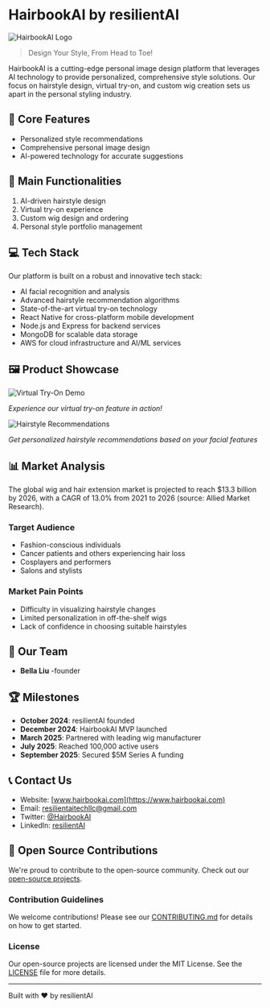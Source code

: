 # HairbookAI by resilientAI

![HairbookAI Logo](/path/to/logo.png)

> Design Your Style, From Head to Toe!

HairbookAI is a cutting-edge personal image design platform that leverages AI technology to provide personalized, comprehensive style solutions. Our focus on hairstyle design, virtual try-on, and custom wig creation sets us apart in the personal styling industry.

## 🌟 Core Features

- Personalized style recommendations
- Comprehensive personal image design
- AI-powered technology for accurate suggestions

## 🚀 Main Functionalities

1. AI-driven hairstyle design
2. Virtual try-on experience
3. Custom wig design and ordering
4. Personal style portfolio management

## 💻 Tech Stack

Our platform is built on a robust and innovative tech stack:

- AI facial recognition and analysis
- Advanced hairstyle recommendation algorithms
- State-of-the-art virtual try-on technology
- React Native for cross-platform mobile development
- Node.js and Express for backend services
- MongoDB for scalable data storage
- AWS for cloud infrastructure and AI/ML services

## 🖼️ Product Showcase

![Virtual Try-On Demo](/path/to/virtual-tryon-demo.gif)

*Experience our virtual try-on feature in action!*

![Hairstyle Recommendations](/path/to/hairstyle-recommendations.png)

*Get personalized hairstyle recommendations based on your facial features*

## 📊 Market Analysis

The global wig and hair extension market is projected to reach $13.3 billion by 2026, with a CAGR of 13.0% from 2021 to 2026 (source: Allied Market Research).

### Target Audience
- Fashion-conscious individuals
- Cancer patients and others experiencing hair loss
- Cosplayers and performers
- Salons and stylists

### Market Pain Points
- Difficulty in visualizing hairstyle changes
- Limited personalization in off-the-shelf wigs
- Lack of confidence in choosing suitable hairstyles

## 👥 Our Team

- **Bella Liu** -founder

## 🏆 Milestones

- **October 2024**: resilientAI founded
- **December 2024**: HairbookAI MVP launched
- **March 2025**: Partnered with leading wig manufacturer
- **July 2025**: Reached 100,000 active users
- **September 2025**: Secured $5M Series A funding

## 📞 Contact Us

- Website: [www.hairbookai.com](https://www.hairbookai.com)
- Email: resilientaitechllc@gmail.com
- Twitter: [@HairbookAI](https://twitter.com/HairbookAI)
- LinkedIn: [resilientAI](https://www.linkedin.com/company/resilientai)

## 🤝 Open Source Contributions

We're proud to contribute to the open-source community. Check out our [open-source projects](https://github.com/resilientAI-opensource).

### Contribution Guidelines

We welcome contributions! Please see our [CONTRIBUTING.md](CONTRIBUTING.md) for details on how to get started.

### License

Our open-source projects are licensed under the MIT License. See the [LICENSE](LICENSE) file for more details.

---

Built with ❤️ by resilientAI
